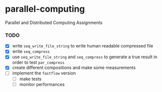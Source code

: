 # parallel-computing
Parallel and Distributed Computing Assignments

### TODO
- [X] write `seq_write_file_string` to write human readable compressed file
- [X] write `seq_compress`
- [X] use `seq_write_file_string` and `seq_compress` to generate a true result in order to test `par_compress`
- [X] create different compositions and make some measurements
- [ ] implement the `fastflow` version
  - [ ] make tests
  - [ ] monitor performances